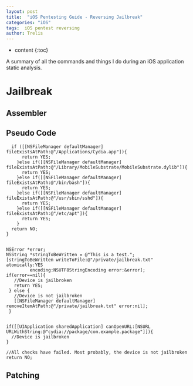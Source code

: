 ```yaml
---
layout: post
title:  "iOS Pentesting Guide - Reversing Jailbreak"
categories: "iOS"
tags:  iOS pentest reversing
author: Trelis
---
```


* content
{:toc}

A summary of all the commands and things I do during an iOS application static analysis.




# Jailbreak
## Assembler


## Pseudo Code
  
      if ([[NSFileManager defaultManager] fileExistsAtPath:@"/Applications/Cydia.app"]){
          return YES;
        }else if([[NSFileManager defaultManager] fileExistsAtPath:@"/Library/MobileSubstrate/MobileSubstrate.dylib"]){
          return YES;
        }else if([[NSFileManager defaultManager] fileExistsAtPath:@"/bin/bash"]){
          return YES;
        }else if([[NSFileManager defaultManager] fileExistsAtPath:@"/usr/sbin/sshd"]){
          return YES;
        }else if([[NSFileManager defaultManager] fileExistsAtPath:@"/etc/apt"]){
          return YES;
        }
      return NO;
    }


    NSError *error;
    NSString *stringToBeWritten = @"This is a test.";
    [stringToBeWritten writeToFile:@"/private/jailbreak.txt" atomically:YES
             encoding:NSUTF8StringEncoding error:&error];
    if(error==nil){
       //Device is jailbroken
       return YES;
     } else {
       //Device is not jailbroken
       [[NSFileManager defaultManager] removeItemAtPath:@"/private/jailbreak.txt" error:nil];
     }


    if([[UIApplication sharedApplication] canOpenURL:[NSURL URLWithString:@"cydia://package/com.example.package"]]){
      //Device is jailbroken
    }

    //All checks have failed. Most probably, the device is not jailbroken
    return NO;

## Patching
